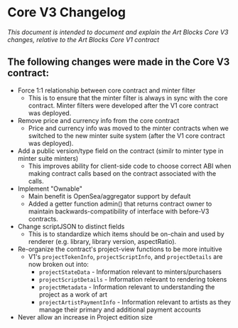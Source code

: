 # Core V3 Changelog

_This document is intended to document and explain the Art Blocks Core V3 changes, relative to the Art Blocks Core V1 contract_

## The following changes were made in the Core V3 contract:

- Force 1:1 relationship between core contract and minter filter
  - This is to ensure that the minter filter is always in sync with the core contract. Minter filters were developed after the V1 core contract was deployed.
- Remove price and currency info from the core contract
  - Price and currency info was moved to the minter contracts when we switched to the new minter suite system (after the V1 core contract was deployed).
- Add a public version/type field on the contract (similr to minter type in minter suite minters)
  - This improves ability for client-side code to choose correct ABI when making contract calls based on the contract associated with the calls.
- Implement "Ownable"
  - Main benefit is OpenSea/aggregator support by default
  - Added a getter function admin() that returns contract owner to maintain backwards-compatibility of interface with before-V3 contracts.
- Change scriptJSON to distinct fields
  - This is to standardize which items should be on-chain and used by renderer (e.g. library, library version, aspectRatio).
- Re-organize the contract's project-view functions to be more intuitive
  - V1's `projectTokenInfo`, `projectScriptInfo`, and `projectDetails` are now broken out into:
    - `projectStateData` - Information relevant to minters/purchasers
    - `projectScriptDetails` - Information relevant to rendering tokens
    - `projectMetadata` - Information relevant to understanding the project as a work of art
    - `projectArtistPaymentInfo` - Information relevant to artists as they manage their primary and additional payment accounts
- Never allow an increase in Project edition size
